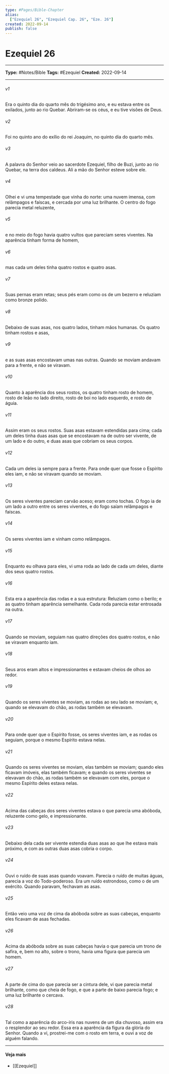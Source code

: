 ```yaml
---
type: #Pages/Bible-Chapter
alias:
  ["Ezequiel 26", "Ezequiel Cap. 26", "Eze. 26"]
created: 2022-09-14
publish: false
---
```


# Ezequiel 26

---

**Type:** #Notes/Bible
**Tags:** #Ezequiel
**Created:** 2022-09-14

---

###### v1
Era o quinto dia do quarto mês do trigésimo ano, e eu estava entre os exilados, junto ao rio Quebar. Abriram-se os céus, e eu tive visões de Deus.
###### v2
Foi no quinto ano do exílio do rei Joaquim, no quinto dia do quarto mês.
###### v3
A palavra do Senhor veio ao sacerdote Ezequiel, filho de Buzi, junto ao rio Quebar, na terra dos caldeus. Ali a mão do Senhor esteve sobre ele.
###### v4
Olhei e vi uma tempestade que vinha do norte: uma nuvem imensa, com relâmpagos e faíscas, e cercada por uma luz brilhante. O centro do fogo parecia metal reluzente,
###### v5
e no meio do fogo havia quatro vultos que pareciam seres viventes. Na aparência tinham forma de homem,
###### v6
mas cada um deles tinha quatro rostos e quatro asas.
###### v7
Suas pernas eram retas; seus pés eram como os de um bezerro e reluziam como bronze polido.
###### v8
Debaixo de suas asas, nos quatro lados, tinham mãos humanas. Os quatro tinham rostos e asas,
###### v9
e as suas asas encostavam umas nas outras. Quando se moviam andavam para a frente, e não se viravam.
###### v10
Quanto à aparência dos seus rostos, os quatro tinham rosto de homem, rosto de leão no lado direito, rosto de boi no lado esquerdo, e rosto de águia.
###### v11
Assim eram os seus rostos. Suas asas estavam estendidas para cima; cada um deles tinha duas asas que se encostavam na de outro ser vivente, de um lado e do outro, e duas asas que cobriam os seus corpos.
###### v12
Cada um deles ia sempre para a frente. Para onde quer que fosse o Espírito eles iam, e não se viravam quando se moviam.
###### v13
Os seres viventes pareciam carvão aceso; eram como tochas. O fogo ia de um lado a outro entre os seres viventes, e do fogo saíam relâmpagos e faíscas.
###### v14
Os seres viventes iam e vinham como relâmpagos.
###### v15
Enquanto eu olhava para eles, vi uma roda ao lado de cada um deles, diante dos seus quatro rostos.
###### v16
Esta era a aparência das rodas e a sua estrutura: Reluziam como o berilo; e as quatro tinham aparência semelhante. Cada roda parecia estar entrosada na outra.
###### v17
Quando se moviam, seguiam nas quatro direções dos quatro rostos, e não se viravam enquanto iam.
###### v18
Seus aros eram altos e impressionantes e estavam cheios de olhos ao redor.
###### v19
Quando os seres viventes se moviam, as rodas ao seu lado se moviam; e, quando se elevavam do chão, as rodas também se elevavam.
###### v20
Para onde quer que o Espírito fosse, os seres viventes iam, e as rodas os seguiam, porque o mesmo Espírito estava nelas.
###### v21
Quando os seres viventes se moviam, elas também se moviam; quando eles ficavam imóveis, elas também ficavam; e quando os seres viventes se elevavam do chão, as rodas também se elevavam com eles, porque o mesmo Espírito deles estava nelas.
###### v22
Acima das cabeças dos seres viventes estava o que parecia uma abóboda, reluzente como gelo, e impressionante.
###### v23
Debaixo dela cada ser vivente estendia duas asas ao que lhe estava mais próximo, e com as outras duas asas cobria o corpo.
###### v24
Ouvi o ruído de suas asas quando voavam. Parecia o ruído de muitas águas, parecia a voz do Todo-poderoso. Era um ruído estrondoso, como o de um exército. Quando paravam, fechavam as asas.
###### v25
Então veio uma voz de cima da abóboda sobre as suas cabeças, enquanto eles ficavam de asas fechadas.
###### v26
Acima da abóboda sobre as suas cabeças havia o que parecia um trono de safira, e, bem no alto, sobre o trono, havia uma figura que parecia um homem.
###### v27
A parte de cima do que parecia ser a cintura dele, vi que parecia metal brilhante, como que cheia de fogo, e que a parte de baixo parecia fogo; e uma luz brilhante o cercava.
###### v28
Tal como a aparência do arco-íris nas nuvens de um dia chuvoso, assim era o resplendor ao seu redor. Essa era a aparência da figura da glória do Senhor. Quando a vi, prostrei-me com o rosto em terra, e ouvi a voz de alguém falando.


---

#### Veja mais

- [[Ezequiel]]
